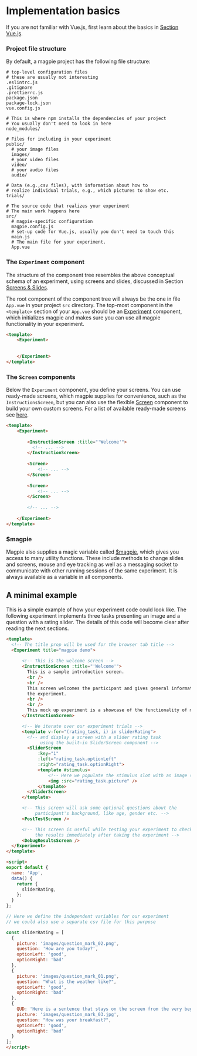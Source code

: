 # Implementation basics
If you are not familiar with Vue.js, first learn about the basics in [Section Vue.js](00_getting_started/03_vue_js).

### Project file structure
By default, a magpie project has the following file structure:

```gitignore
# top-level configuration files
# these are usually not interesting
.eslintrc.js
.gitignore
.prettierrc.js
package.json
package-lock.json
vue.config.js

# This is where npm installs the dependencies of your project
# You usually don't need to look in here
node_modules/

# Files for including in your experiment 
public/
  # your image files
  images/
  # your video files
  video/
  # your audio files
  audio/
 
# Data (e.g.,csv files), with information about how to
# realize individual trials, e.g., which pictures to show etc.
trials/

# The source code that realizes your experiment
# The main work happens here
src/
  # magpie-specific configuration
  magpie.config.js
  # set-up code for Vue.js, usually you don't need to touch this
  main.js
  # The main file for your experiment.
  App.vue

```

### The `Experiment` component
The structure of the component tree resembles the above conceptual schema of an experiment, using screens and slides, discussed in Section [Screens & Slides](/00_getting_started/02_basics/#screens-slides).

The root component of the component tree  will always be the one in file `App.vue` in your project `src` directory. 
The top-most component in the `<template>` section of your `App.vue` should be an [Experiment](https://magpie-reference.netlify.app/#experiment) component, which initializes magpie and makes sure you can use all magpie functionality in your experiment.

```html
<template>
    <Experiment>
        
        
    </Experiment>
</template>
```

### The `Screen` components
Below the `Experiment` component, you define your screens. You can use ready-made screens, which magpie supplies for convenience, such as the `InstructionsScreen`, but you can also use the flexible [Screen](https://magpie-reference.netlify.app/#screen) component to build your own custom screens.
For a list of available ready-made screens see [here](https://magpie-reference.netlify.app/#screens).

```html
<template>
    <Experiment>
      
        <InstructionScreen :title="'Welcome'">
          <!-- ... -->
        </InstructionScreen>
        
        <Screen>
            <!-- ... -->
        </Screen>
    
        <Screen>
            <!-- ... -->
        </Screen>
        
        <!-- ... -->
        
    </Experiment>
</template>
```

### $magpie
Magpie also supplies a magic variable called [$magpie](https://magpie-reference.netlify.app/#Magpie), which gives you
access to many utility functions. These include methods to change slides and screens, mouse and eye tracking as well as a
messaging socket to communicate with other running sessions of the same experiment. It is always available as a variable in all components.

## A minimal example
This is a simple example of how your experiment code could look like. The following experiment implements three tasks
presenting an image and a question with a rating slider. The details of this code will become clear after reading the next sections.

```html
<template>
  <!-- The title prop will be used for the browser tab title -->
  <Experiment title="magpie demo">
      
      <!-- This is the welcome screen -->
      <InstructionScreen :title="'Welcome'">
        This is a sample introduction screen.
        <br />
        <br />
        This screen welcomes the participant and gives general information about
        the experiment.
        <br />
        <br />
        This mock up experiment is a showcase of the functionality of magpie.
      </InstructionScreen>

      <!-- We iterate over our experiment trials -->
      <template v-for="(rating_task, i) in sliderRating">
        <!-- and display a screen with a slider rating task
             using the built-in SliderScreen component -->
        <SliderScreen
            :key="i"
            :left="rating_task.optionLeft"
            :right="rating_task.optionRight">
            <template #stimulus>
                <!-- Here we populate the stimulus slot with an image stimulus -->
                <img :src="rating_task.picture" />
            </template>
        </SliderScreen>
      </template>

      <!-- This screen will ask some optional questions about the
           participant's background, like age, gender etc. -->
      <PostTestScreen />

      <!-- This screen is useful while testing your experiment to check
           the results immediately after taking the experiment -->
      <DebugResultsScreen />
  </Experiment>
</template>

<script>
export default {
  name: 'App',
  data() {
    return {
      sliderRating,
    };
  }
};

// Here we define the independent variables for our experiment
// we could also use a separate csv file for this purpose

const sliderRating = [
  {
    picture: 'images/question_mark_02.png',
    question: 'How are you today?',
    optionLeft: 'good',
    optionRight: 'bad'
  },
  {
    picture: 'images/question_mark_01.png',
    question: "What is the weather like?",
    optionLeft: 'good',
    optionRight: 'bad'
  },
  {
    QUD: 'Here is a sentence that stays on the screen from the very beginning',
    picture: 'images/question_mark_03.jpg',
    question: "How was your breakfast?",
    optionLeft: 'good',
    optionRight: 'bad'
  }
];
</script>

```
